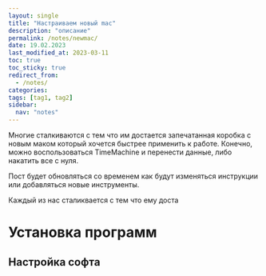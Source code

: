 ```yaml
---
layout: single
title: "Настраиваем новый mac"
description: "описание"
permalink: /notes/newmac/
date: 19.02.2023
last_modified_at: 2023-03-11
toc: true
toc_sticky: true
redirect_from:
  - /notes/
categories:
tags: [tag1, tag2]
sidebar:
  nav: "notes"
---
```


Многие сталкиваются с тем что им достается запечатанная коробка с новым маком который хочется быстрее применить к работе. Конечно, можно воспользоваться TimeMachine и перенести данные, либо накатить все с нуля.

Пост будет обновляться со временем как будут изменяться инструкции или добавляться новые инструменты.


Каждый из нас сталиквается с тем что ему доста


# Установка программ

## Настройка софта

